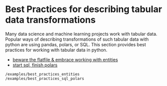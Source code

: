 # Best Practices for describing tabular data transformations

Many data science and machine learning projects work with tabular data. Popular ways of describing transformations
of such tabular data with python are using pandas, polars, or SQL. This section provides best practices for working
with tabular data in python.

* [beware the flatfile & embrace working with entities](/examples/best_practices_entities)
* [start sql, finish polars](/examples/best_practices_sql_polars)

```{toctree}
/examples/best_practices_entities
/examples/best_practices_sql_polars
```
